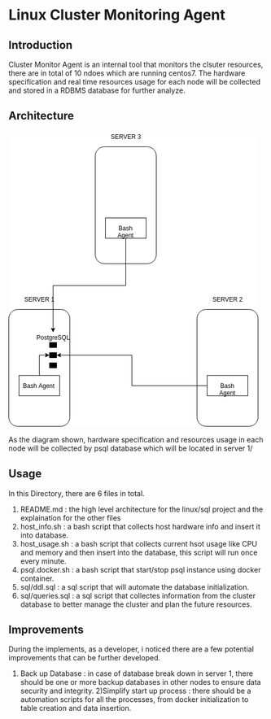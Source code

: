 # Linux Cluster Monitoring Agent

## Introduction

Cluster Monitor Agent is an internal tool that monitors the clsuter resources, there are in total of 10 ndoes which are running centos7. The hardware specification and real time resources
usage for each node will be collected and stored in a RDBMS database for further analyze.

## Architecture 
![Architecture](./assets/Demo.png)

As the diagram shown, hardware specification and resources usage in each node will be collected by psql database which will be located in server 1/
## Usage 

In this Directory, there are 6 files in total.
1) README.md : the high level architecture for the linux/sql project and the explaination for the other files
2) host_info.sh : a bash script that collects host hardware info and insert it into database.
3) host_usage.sh : a bash script that collects current hsot usage like CPU and memory and then insert into the database, this script will run once every minute. 
4) psql.docker.sh : a bash script that start/stop psql instance using docker container. 
5) sql/ddl.sql : a sql script that will automate the database initialization.
6) sql/queries.sql : a sql script that collectes information from the cluster database to better manage the cluster and plan the future resources.

## Improvements 

During the implements, as a developer, i noticed there are a few potential improvements that can be further developed.
1) Back up Database : in case of database break down in server 1, there should be one or more backup databases in other nodes to ensure data security and integrity.
2)Simplify start up process : there should be a automation scripts for all the processes, from docker initialization to table creation and data insertion.
